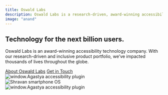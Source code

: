 ```yaml
---
title: Oswald Labs
description: Oswald Labs is a research-driven, award-winning accessibility technology company building products for the next billion users.
image: "anand"
---
```


<section class="hero home">
    <h1>Technology for the next billion users.</h1>
    <p>Oswald Labs is an award-winning accessibility technology company. With our research-driven and inclusive product portfolio, we’ve impacted thousands of lives throughout the globe.</p>
    <div class="mt-5">
		<a class="btn btn-light mr-3" href="/about">About Oswald Labs</a>
		<a class="btn btn-outline-light" href="/contact">Get in Touch</a>
	</div>
    <div class="right-drawings d-none d-lg-flex">
        <div class="app-illustrations">
            <div class="tablet-landscape">
				<img alt="window.Agastya accessibility plugin" src="/images/agastyascreen-bb880cbc.svg">
			</div>
            <div class="phone-small">
				<img alt="Shravan smartphone OS" src="https://oswaldlabs.com/images/shravanscreen-ccb39628.svg">
			</div>
            <div class="tablet-portrait">
				<img alt="window.Agastya accessibility plugin" src="https://oswaldlabs.com/images/a11yscreen-c42146b0.svg">
			</div>
        </div>
    </div>
</section>